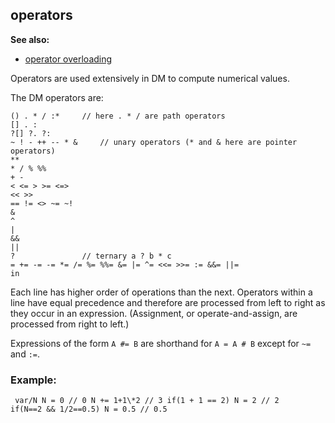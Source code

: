 ## operators
**See also:**
*   [operator overloading](/operator/overload)


Operators are used extensively in DM to compute numerical
values. 

The DM operators are:
``` dmcode
() . * / :*     // here . * / are path operators
[] . :
?[] ?. ?:
~ ! - ++ -- * &     // unary operators (* and & here are pointer operators)
**
* / % %%
+ -
< <= > >= <=>
<< >>
== != <> ~= ~!
&
^
|
&&
||
?               // ternary a ? b * c
= += -= -= *= /= %= %%= &= |= ^= <<= >>= := &&= ||=
in
```


Each line has higher order of operations than the next.
Operators within a line have equal precedence and therefore are
processed from left to right as they occur in an expression.
(Assignment, or operate-and-assign, are processed from right to left.)


Expressions of the form `A #= B` are shorthand for `A = A # B`
except for `~=` and `:=`.
### Example:

```
 var/N N = 0 // 0 N += 1+1\*2 // 3 if(1 + 1 == 2) N = 2 // 2
if(N==2 && 1/2==0.5) N = 0.5 // 0.5 
```
